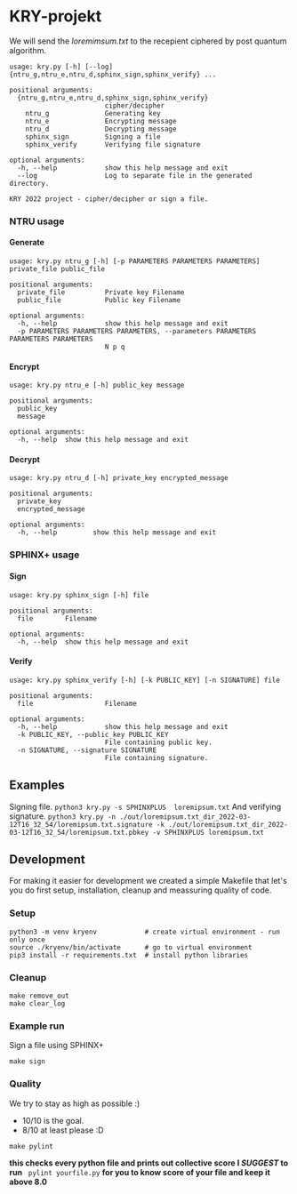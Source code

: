 # KRY-projekt

We will send the *loremimsum.txt* to the recepient ciphered by post quantum algorithm. 

```
usage: kry.py [-h] [--log] {ntru_g,ntru_e,ntru_d,sphinx_sign,sphinx_verify} ...

positional arguments:
  {ntru_g,ntru_e,ntru_d,sphinx_sign,sphinx_verify}
                        cipher/decipher
    ntru_g              Generating key
    ntru_e              Encrypting message
    ntru_d              Decrypting message
    sphinx_sign         Signing a file
    sphinx_verify       Verifying file signature

optional arguments:
  -h, --help            show this help message and exit
  --log                 Log to separate file in the generated directory.

KRY 2022 project - cipher/decipher or sign a file.

```

### NTRU usage

#### Generate
```
usage: kry.py ntru_g [-h] [-p PARAMETERS PARAMETERS PARAMETERS] private_file public_file

positional arguments:
  private_file          Private key Filename
  public_file           Public key Filename

optional arguments:
  -h, --help            show this help message and exit
  -p PARAMETERS PARAMETERS PARAMETERS, --parameters PARAMETERS PARAMETERS PARAMETERS
                        N p q

```

#### Encrypt
```
usage: kry.py ntru_e [-h] public_key message

positional arguments:
  public_key
  message

optional arguments:
  -h, --help  show this help message and exit
```

#### Decrypt
```
usage: kry.py ntru_d [-h] private_key encrypted_message

positional arguments:
  private_key
  encrypted_message

optional arguments:
  -h, --help         show this help message and exit

```

### SPHINX+ usage
#### Sign
```
usage: kry.py sphinx_sign [-h] file

positional arguments:
  file        Filename

optional arguments:
  -h, --help  show this help message and exit
```


#### Verify

```
usage: kry.py sphinx_verify [-h] [-k PUBLIC_KEY] [-n SIGNATURE] file

positional arguments:
  file                  Filename

optional arguments:
  -h, --help            show this help message and exit
  -k PUBLIC_KEY, --public_key PUBLIC_KEY
                        File containing public key.
  -n SIGNATURE, --signature SIGNATURE
                        File containing signature.
```


## Examples

Signing file.
```python3 kry.py -s SPHINXPLUS  loremipsum.txt```
And verifying signature.
```python3 kry.py -n ./out/loremipsum.txt_dir_2022-03-12T16_32_54/loremipsum.txt.signature -k ./out/loremipsum.txt_dir_2022-03-12T16_32_54/loremipsum.txt.pbkey -v SPHINXPLUS loremipsum.txt```

## Development

For making it easier for development we created a simple Makefile that let's you do first setup, installation, cleanup and meassuring quality of code.

### Setup

```
python3 -m venv kryenv            # create virtual environment - run only once
source ./kryenv/bin/activate      # go to virtual environment
pip3 install -r requirements.txt  # install python libraries
```

### Cleanup

```
make remove_out
make clear_log
````

### Example run
Sign a file using SPHINX+
```
make sign
```

### Quality

We try to stay as high as possible :) 
- 10/10 is the goal. 
- 8/10 at least please :D

```
make pylint
```
**this checks every python file and prints out collective score I *SUGGEST* to run** ``` pylint yourfile.py``` **for you to know score of your file and keep it above 8.0**